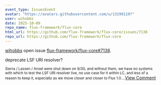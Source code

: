 ```yaml
---
event_type: IssuesEvent
avatar: "https://avatars.githubusercontent.com/u/13199119?"
user: wihobbs
date: 2025-10-09
repo_name: flux-framework/flux-core
html_url: https://github.com/flux-framework/flux-core/issues/7138
repo_url: https://github.com/flux-framework/flux-core
---
```


<a href='https://github.com/wihobbs' target='_blank'>wihobbs</a> open issue <a href='https://github.com/flux-framework/flux-core/issues/7138' target='_blank'>flux-framework/flux-core#7138</a>.

<p>deprecate LSF URI resolver?</p><small>Sierra / Lassen / Ansel were shut down on 9/30, and without them, we have no systems with which to test the LSF URI resolver live, no use case for it within LC, and less of a reason to keep it, especially as we move closer and closer to Flux 1.0....</small><a href='https://github.com/flux-framework/flux-core/issues/7138' target='_blank'>View Comment</a>